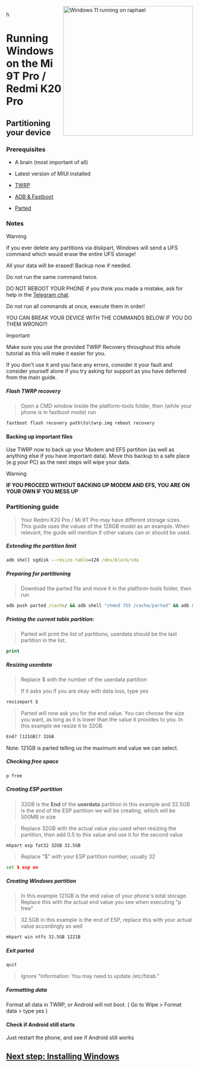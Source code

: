 <img align="right" src="https://raw.githubusercontent.com/graphiks/woa-raphael/main/media/raphael.png" width="350" alt="Windows 11 running on raphael">

h
# Running Windows on the Mi 9T Pro / Redmi K20 Pro

## Partitioning your device

### Prerequisites
- A brain (most important of all)
- Latest version of MIUI installed
- [TWRP](https://github.com/graphiks/woa-raphael/releases/download/raphael-partitioning/twrp.img)

- [ADB & Fastboot](https://developer.android.com/studio/releases/platform-tools)

- [Parted](https://github.com/graphiks/woa-raphael/releases/download/raphael-partitioning/parted)

### Notes
> [!WARNING]  
> If you ever delete any partitions via diskpart, Windows will send a UFS command which would erase the entire UFS storage!
> 
> All your data will be erased! Backup now if needed.
> 
> Do not run the same command twice.
> 
> DO NOT REBOOT YOUR PHONE if you think you made a mistake, ask for help in the [Telegram chat](https://t.me/woaraphael).
> 
>
> Do not run all commands at once, execute them in order!
>
> YOU CAN BREAK YOUR DEVICE WITH THE COMMANDS BELOW IF YOU DO THEM WRONG!!!

> [!IMPORTANT]
> Make sure you use the provided TWRP Recovery throughout this whole tutorial as this will make it easier for you.
> 
> If you don't use it and you face any errors, consider it your fault and consider yourself alone if you try asking for support as you have deferred from the main guide.

##### Flash TWRP recovery
> Open a CMD window inside the platform-tools folder, then (while your phone is in fastboot mode) run
```cmd
fastboot flash recovery path\to\twrp.img reboot recovery
```

#### Backing up important files
Use TWRP now to back up your Modem and EFS partition (as well as anything else if you have important data). Move this backup to a safe place (e.g your PC) as the next steps will wipe your data.

> [!warning]
> **IF YOU PROCEED WITHOUT BACKING UP MODEM AND EFS, YOU ARE ON YOUR OWN IF YOU MESS UP**

### Partitioning guide
> Your Redmi K20 Pro / Mi 9T Pro may have different storage sizes. This guide uses the values of the 128GB model as an example. When relevant, the guide will mention if other values can or should be used.

##### Extending the partition limit
```cmd
adb shell sgdisk --resize-table=128 /dev/block/sda
```

##### Preparing for partitioning
> Download the parted file and move it in the platform-tools folder, then run
```cmd
adb push parted /cache/ && adb shell "chmod 755 /cache/parted" && adb shell /cache/parted /dev/block/sda
```

##### Printing the current table partition:
> Parted will print the list of partitions, userdata should be the last partition in the list.
```cmd
print
```

##### Resizing userdata
> Replace $ with the number of the userdata partition
>
> If it asks you if you are okay with data loss, type yes
```cmd
resizepart $
```
> Parted will now ask you for the end value.
> You can choose the size you want, as long as it is lower than the value it provides to you. In this example we resize it to 32GB
```cmd
End? [121GB]? 32GB
```
Note: 121GB is parted telling us the maximum end value we can select.

##### Checking free space
```cmd
p free
```

##### Creating ESP partition
> 32GB is the **End** of the **userdata** partition in this example and 32.5GB is the end of the ESP partition we will be creating, which will be 500MB in size

> Replace 32GB with the actual value you used when resizing the partition, then add 0.5 to this value and use it for the second value
```cmd
mkpart esp fat32 32GB 32.5GB
```

> Replace "$" with your ESP partition number, usually 32
```cmd
set $ esp on
```

##### Creating Windows partition
> In this example 121GB is the end value of your phone's total storage. Replace this with the actual end value you see when executing "p free"

> 32.5GB in this example is the end of ESP, replace this with your actual value accordingly as well
```cmd
mkpart win ntfs 32.5GB 1221B
```

##### Exit parted
```cmd
quit
```
> Ignore "Information: You may need to update /etc/fstab."
##### Formatting data
Format all data in TWRP, or Android will not boot.
( Go to Wipe > Format data > type yes )

#### Check if Android still starts
Just restart the phone, and see if Android still works


## [Next step: Installing Windows](/guide/install-2.md)
